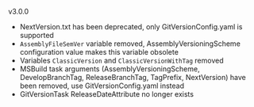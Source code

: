 v3.0.0
 - NextVersion.txt has been deprecated, only GitVersionConfig.yaml is supported
 - `AssemblyFileSemVer` variable removed, AssemblyVersioningScheme configuration value makes this variable obsolete
 - Variables `ClassicVersion` and `ClassicVersionWithTag` removed
 - MSBuild task arguments (AssemblyVersioningScheme, DevelopBranchTag, ReleaseBranchTag, TagPrefix, NextVersion) have been removed, use GitVersionConfig.yaml instead
 - GitVersionTask ReleaseDateAttribute no longer exists
